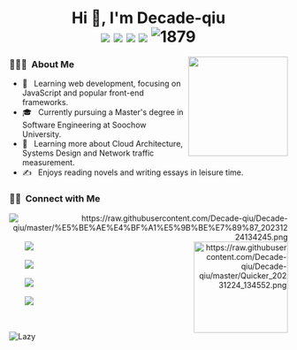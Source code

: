 <h1 align="center">Hi 👋, I'm Decade-qiu
  <div style="text-align: center;">
    <img src="https://img.shields.io/badge/-C++-00599C?style=flat-square&logo=c%2B%2B&logoColor=white" style="display: inline-block;" /> 
    <img src="https://img.shields.io/badge/-Java-007396?style=flat-square&logo=java&logoColor=white" style="display: inline-block;" /> 
    <img src="https://img.shields.io/badge/-Python-3776AB?style=flat-square&logo=python&logoColor=white" style="display: inline-block;" />
    <img src="https://img.shields.io/badge/-JavaScript-F7DF1E?style=flat-square&logo=javascript&logoColor=black" style="display: inline-block;" /> 
    <img src="https://komarev.com/ghpvc/?username=Decade-qiu" alt="1879" style="display: inline-block;">
  </div>
</h1>

<img align="right" width="180" src="https://camo.githubusercontent.com/079898beb1cec834a67fae263852409702835e991e520c590dc28349c7601a85/68747470733a2f2f63646e2e6a7364656c6976722e6e65742f67682f73756e3032323553554e2f73756e3032323553554e2f6173736574732f696d616765732f617374726f6e6175742e706e67">

<h3> 👨🏻‍💻 &nbsp;About Me </h3>

  - 🤔 &nbsp; Learning web development, focusing on JavaScript and popular front-end frameworks.
  - 🎓 &nbsp; Currently pursuing a Master's degree in Software Engineering at Soochow University.
  - 🌱 &nbsp; Learning more about Cloud Architecture, Systems Design and Network traffic measurement.
  - ✍️ &nbsp; Enjoys reading novels and writing essays in leisure time.

<h3> 🤝🏻 &nbsp;Connect with Me</h3>

<div>
    <span align="right">
      <img align="right" src="https://github-readme-stats.vercel.app/api/top-langs/?username=Decade-qiu&layout=compact&langs_count=6&bg_color=E6E6FA" alt="https://raw.githubusercontent.com/Decade-qiu/Decade-qiu/master/%E5%BE%AE%E4%BF%A1%E5%9B%BE%E7%89%87_20231224134245.png">
      <img width="170" height="165" align="right" src="https://github-profile-trophy.vercel.app/?username=Decade-qiu&theme=onedark&title=MultiLanguage,Joined2020,Commits,Experience&row=2&column=2" alt="https://raw.githubusercontent.com/Decade-qiu/Decade-qiu/master/Quicker_20231224_134552.png">
  </span>  
  <span align="left">
    <p>&nbsp;&nbsp;&nbsp;&nbsp;&nbsp;&nbsp; 
      <a href="https://github.com/Decade-qiu" target="_blank">
        <img src="https://img.shields.io/badge/email-white?style=social&logo=gmail&label=lukasmayer83593@gmail.com">
      </a>
    </p>
    <p>&nbsp;&nbsp;&nbsp;&nbsp;&nbsp;&nbsp;  
      <a href="https://github.com/Decade-qiu" target="_blank">
        <img src="https://img.shields.io/badge/github-white?style=social&logo=github&label=Decade-qiu">
      </a>
    </p>
    <p>&nbsp;&nbsp;&nbsp;&nbsp;&nbsp;&nbsp;  
      <a href="https://www.zhihu.com/people/chou-yu-80-33" target="_blank">
        <img src="https://img.shields.io/badge/Zhihu-blue?style=social&logo=zhihu&label=Decade">
      </a>
    </p>
    <p>&nbsp;&nbsp;&nbsp;&nbsp;&nbsp;&nbsp;  
      <a href="https://decade.net.cn" target="_blank">
        <img src="https://img.shields.io/badge/Blog-blue?style=social&label=📝  Decade">
      </a>
    </p>
  </span>
</div>

<!-- <img src="https://streak-stats.demolab.com/?user=Decade-qiu"> -->
<p> &nbsp;</p>
<img src="https://github-readme-activity-graph.vercel.app/graph?username=Decade-qiu&theme=github-compact&custom_title=Activity&radius=30&height=250" alt="Lazy">










<!--
**Decade-qiu/Decade-qiu** is a ✨ _special_ ✨ repository because its `README.md` (this file) appears on your GitHub profile.

Here are some ideas to get you started:

- 🔭 I’m currently working on ...
- 🌱 I’m currently learning ...
- 👯 I’m looking to collaborate on ...
- 🤔 I’m looking for help with ...
- 💬 Ask me about ...
- 📫 How to reach me: ...
- 😄 Pronouns: ...
- ⚡ Fun fact: ...
-->
